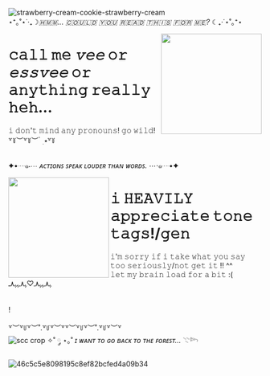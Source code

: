 ![strawberry-cream-cookie-strawberry-cream](https://github.com/user-attachments/assets/6a866fd5-9b2d-4e4b-b484-a46e59231413)
<br/> ⋆⁺｡˚⋆˙‧₊☽ _​🇭​​🇲​​🇲​... ​🇨​​🇴​​🇺​​🇱​​🇩​ ​🇾​​🇴​​🇺​ ​🇷​​🇪​​🇦​​🇩​ ​🇹​​🇭​​🇮​​🇸​ ​🇫​​🇴​​🇷​ ​🇲​​🇪​?_ ☾₊‧˙⋆˚｡⁺⋆

<img align="right" width="200" src="https://github.com/user-attachments/assets/b96169f7-4684-4920-af1d-b450956205c9" />

# 𝚌𝚊𝚕𝚕 𝚖𝚎 *𝚟𝚎𝚎* 𝚘𝚛 *𝚎𝚜𝚜𝚟𝚎𝚎* 𝚘𝚛 𝚊𝚗𝚢𝚝𝚑𝚒𝚗𝚐 𝚛𝚎𝚊𝚕𝚕𝚢 𝚑𝚎𝚑... 
𝚒 𝚍𝚘𝚗'𝚝 𝚖𝚒𝚗𝚍 𝚊𝚗𝚢 𝚙𝚛𝚘𝚗𝚘𝚞𝚗𝚜! 𝚐𝚘 𝚠𝚒𝚕𝚍!
<br/> ꒷꒦︶꒷꒦︶ ๋ ࣭ ⭑꒷꒦

<br/>✦•┈๑⋅⋯ *ᴀᴄᴛɪᴏɴꜱ ꜱᴘᴇᴀᴋ ʟᴏᴜᴅᴇʀ ᴛʜᴀɴ ᴡᴏʀᴅꜱ.* ⋯⋅๑┈•✦

<img align="left" width="200" src="https://github.com/user-attachments/assets/39c9a593-9a08-4712-b3c2-9f3f6e746131" />

# 𝚒 𝙷𝙴𝙰𝚅𝙸𝙻𝚈 𝚊𝚙𝚙𝚛𝚎𝚌𝚒𝚊𝚝𝚎 𝚝𝚘𝚗𝚎 𝚝𝚊𝚐𝚜!/𝚐𝚎𝚗
𝚒'𝚖 𝚜𝚘𝚛𝚛𝚢 𝚒𝚏 𝚒 𝚝𝚊𝚔𝚎 𝚠𝚑𝚊𝚝 𝚢𝚘𝚞 𝚜𝚊𝚢 𝚝𝚘𝚘 𝚜𝚎𝚛𝚒𝚘𝚞𝚜𝚕𝚢/𝚗𝚘𝚝 𝚐𝚎𝚝 𝚒𝚝 !! ^^
<br/> 𝚕𝚎𝚝 𝚖𝚢 𝚋𝚛𝚊𝚒𝚗 𝚕𝚘𝚊𝚍 𝚏𝚘𝚛 𝚊 𝚋𝚒𝚝 :(
<br/> ﮩ٨ـﮩﮩ٨ـ♡ﮩ٨ـﮩﮩ٨ـ
<br/>
<br/>
<br/>!
<br/>
<br/> ꒷︶꒷꒥꒷︶˚.꒷꒥꒷︶꒷꒷︶꒷꒥꒷︶˚.꒷꒥꒷︶꒷
<br/> ![scc crop](https://github.com/user-attachments/assets/76911998-550e-4240-8736-343652d11626)
✧˚ ༘ ⋆｡˚ *ɪ ᴡᴀɴᴛ ᴛᴏ ɢᴏ ʙᴀᴄᴋ ᴛᴏ ᴛʜᴇ ꜰᴏʀᴇꜱᴛ...* 𓇢𓆸  




![46c5c5e8098195c8ef82bcfed4a09b34](https://github.com/user-attachments/assets/0ea233fc-2b44-403b-bf7d-1a2baf76ac15)
